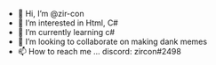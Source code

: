 - 👋 Hi, I’m @zir-con
- 👀 I’m interested in Html, C#
- 🌱 I’m currently learning c#
- 💞️ I’m looking to collaborate on making dank memes
- 📫 How to reach me ... discord: zircon#2498

<!---
zir-con/zir-con is a ✨ special ✨ repository because its `README.md` (this file) appears on your GitHub profile.
You can click the Preview link to take a look at your changes.
--->
